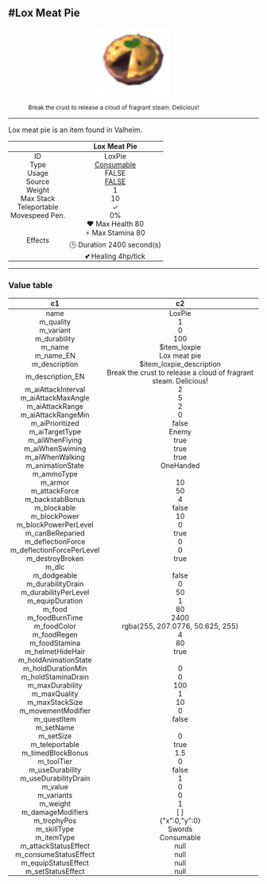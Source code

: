 <meta property="og:title" content="Lox Meat Pie - MoreValheim" /><meta property="og:type" content="website" /><meta property="og:image" content="/assets/lox_meat_pie.png" /><meta property="og:description" content="Lox Meat Pie is an item found in Valheim." /><meta name="theme-color" content="#546D78"><meta name="twitter:card" content="summary_large_image">
#Lox Meat Pie
-------------
<style>img {width:20px;}.tb {width:150px;display: block;margin-left: auto;margin-right: auto;}</style>

<style>.md-typeset table:not([class]) th:not([align]) {min-width:unset!important;}</style>
<style>td{padding:0em 0.3em!important;text-align:center!important;border-left:.05rem solid var(--md-default-fg-color--lightest)}</style>

<style>th{padding:0.1em 0.3em!important;text-align:center!important;font-weight:bold}</style>

<style>pre{text-align:right!important}</style>
<style>table tr td:first-child {border-left: 0;};</style>

<figure><img src="/assets/lox_meat_pie.png" class="tb" /><figcaption><small>Break the crust to release a cloud of fragrant steam. Delicious!</small></figcaption></figure>

-------------

Lox meat pie is an item found in Valheim.

|        | Lox Meat Pie              |
| ----------- | ------------------------------------ |
| ID |LoxPie
| Type | [Consumable](../../types/consumable)
| Usage | FALSE<br>
| Source | [FALSE](../../items/false)
| Weight | 1 |
| Max Stack | 10 |
| Teleportable | ✓
| Movespeed Pen. | 0%
| Effects | ❤️ Max Health 80<br>⚡ Max Stamina 80<br>🕒 Duration 2400 second(s) <br>💕 Healing 4hp/tick <br>

-------------

### Value table
|c1|c2|
|----|----|
|name|LoxPie|
|m_quality|1|
|m_variant|0|
|m_durability|100|
|m_name|$item_loxpie|
|m_name_EN|Lox meat pie|
|m_description|$item_loxpie_description|
|m_description_EN|Break the crust to release a cloud of fragrant steam. Delicious!|
|m_aiAttackInterval|2|
|m_aiAttackMaxAngle|5|
|m_aiAttackRange|2|
|m_aiAttackRangeMin|0|
|m_aiPrioritized|false|
|m_aiTargetType|Enemy|
|m_aiWhenFlying|true|
|m_aiWhenSwiming|true|
|m_aiWhenWalking|true|
|m_animationState|OneHanded|
|m_ammoType||
|m_armor|10|
|m_attackForce|50|
|m_backstabBonus|4|
|m_blockable|false|
|m_blockPower|10|
|m_blockPowerPerLevel|0|
|m_canBeReparied|true|
|m_deflectionForce|0|
|m_deflectionForcePerLevel|0|
|m_destroyBroken|true|
|m_dlc||
|m_dodgeable|false|
|m_durabilityDrain|0|
|m_durabilityPerLevel|50|
|m_equipDuration|1|
|m_food|80|
|m_foodBurnTime|2400|
|m_foodColor|rgba(255, 207.0776, 50.625, 255)|
|m_foodRegen|4|
|m_foodStamina|80|
|m_helmetHideHair|true|
|m_holdAnimationState||
|m_holdDurationMin|0|
|m_holdStaminaDrain|0|
|m_maxDurability|100|
|m_maxQuality|1|
|m_maxStackSize|10|
|m_movementModifier|0|
|m_questItem|false|
|m_setName||
|m_setSize|0|
|m_teleportable|true|
|m_timedBlockBonus|1.5|
|m_toolTier|0|
|m_useDurability|false|
|m_useDurabilityDrain|1|
|m_value|0|
|m_variants|0|
|m_weight|1|
|m_damageModifiers|[  ]|
|m_trophyPos|{"x":0,"y":0}|
|m_skillType|Swords|
|m_itemType|Consumable|
|m_attackStatusEffect|null|
|m_consumeStatusEffect|null|
|m_equipStatusEffect|null|
|m_setStatusEffect|null|
